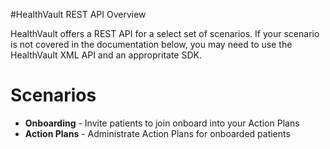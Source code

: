 #HealthVault REST API Overview

HealthVault offers a REST API for a select set of scenarios. If your scenario is not covered in the documentation below, you may need to use the HealthVault XML API and an appropritate SDK. 

# Scenarios
* **Onboarding** - Invite patients to join onboard into your Action Plans
* **Action Plans** - Administrate Action Plans for onboarded patients